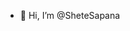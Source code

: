 - 👋 Hi, I’m @SheteSapana


<!---
SheteSapana/SheteSapana is a ✨ special ✨ repository because its `README.md` (this file) appears on your GitHub profile.
You can click the Preview link to take a look at your changes.
--->

